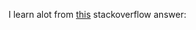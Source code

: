 I learn alot from [this](http://stackoverflow.com/questions/42693662/multiple-stopwatch-in-jquery) stackoverflow answer:

